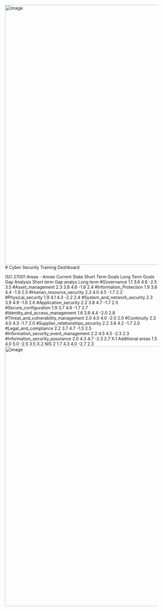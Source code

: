 <img width="2807" height="856" alt="image" src="https://github.com/user-attachments/assets/339729e2-1e3d-405c-80f3-6627d79e65fe" /># Cyber Security Training Dashboard

ISO 27001 Areas -  Annex	Current State	Short Term Goals	Long Term Goals	Gap Analysis Short term	Gap analys Long term
#Governance	1.1	3.6	4.6	-2.5	3.5
#Asset_management	2.3	3.8	4.6	-1.6	2.4
#Information_Protection	1.9	3.8	4.4	-1.9	2.5
 #Human_resource_security	2.3	4.0	4.5	-1.7	2.2
 #Physical_security	1.9	4.1	4.3	-2.2	2.4
 #System_and_network_security	2.3	3.9	4.9	-1.6	2.6
 #Application_security	2.2	3.8	4.7	-1.7	2.5
 #Secure_configuration	1.9	3.7	4.6	-1.7	2.7
 #Identity_and_access_management	1.6	3.6	4.4	-2.0	2.8
 #Threat_and_vulnerability_management	2.0	4.0	4.0	-2.0	2.0
 #Continuity	2.3	4.0	4.3	-1.7	2.0
 #Supplier_relationships_security	2.2	3.8	4.2	-1.7	2.0
 #Legal_and_compliance	2.2	3.7	4.7	-1.5	2.5
 #Information_security_event_management	2.2	4.5	4.5	-2.3	2.3
 #Information_security_assurance	2.0	4.3	4.7	-2.3	2.7
X.1 Additional areas	1.5	4.0	5.0	-2.5	3.5
X.2 NIS 2	1.7	4.3	4.0	-2.7	2.3
<img width="2807" height="856" alt="image" src="https://github.com/user-attachments/assets/0f87d795-9d46-49fa-9e62-59f668c9dd79" />
